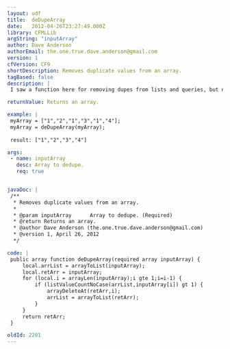 ```yaml
---
layout: udf
title:  deDupeArray
date:   2012-04-26T23:27:49.000Z
library: CFMLLib
argString: "inputArray"
author: Dave Anderson
authorEmail: the.one.true.dave.anderson@gmail.com
version: 1
cfVersion: CF9
shortDescription: Removes duplicate values from an array.
tagBased: false
description: |
 I saw a function here for removing dupes from lists and queries, but not one for arrays.  Here's one I've been using for a while.

returnValue: Returns an array.

example: |
 myArray = ["1","2","1","3","1","4"];
 myArray = deDupeArray(myArray);
 
 result: ["1","2","3","4"]

args:
 - name: inputArray
   desc: Array to dedupe.
   req: true


javaDoc: |
 /**
  * Removes duplicate values from an array.
  * 
  * @param inputArray      Array to dedupe. (Required)
  * @return Returns an array. 
  * @author Dave Anderson (the.one.true.dave.anderson@gmail.com) 
  * @version 1, April 26, 2012 
  */

code: |
 public array function deDupeArray(required array inputArray) {
     local.arrList = arrayToList(inputArray);
     local.retArr = inputArray;
     for (local.i = arrayLen(inputArray);i gte 1;i=i-1) {
         if (listValueCountNoCase(arrList,inputArray[i]) gt 1) {
             arrayDeleteAt(retArr,i);
             arrList = arrayToList(retArr);
         }
     }
     return retArr;
 }

oldId: 2201
---
```


